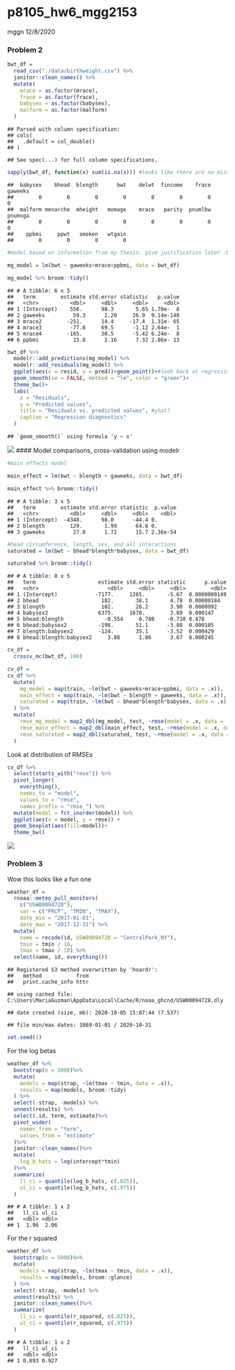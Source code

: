 p8105\_hw6\_mgg2153
================
mggn
12/8/2020

### Problem 2

``` r
bwt_df = 
  read_csv("./data/birthweight.csv") %>%
  janitor::clean_names() %>%
  mutate(
    mrace = as.factor(mrace),
    frace = as.factor(frace),
    babysex = as.factor(babysex),
    malform = as.factor(malform)
  )
```

    ## Parsed with column specification:
    ## cols(
    ##   .default = col_double()
    ## )

    ## See spec(...) for full column specifications.

``` r
sapply(bwt_df, function(x) sum(is.na(x))) #looks like there are no missing values, let's build a model
```

    ##  babysex    bhead  blength      bwt    delwt  fincome    frace  gaweeks 
    ##        0        0        0        0        0        0        0        0 
    ##  malform menarche  mheight   momage    mrace   parity  pnumlbw  pnumsga 
    ##        0        0        0        0        0        0        0        0 
    ##    ppbmi     ppwt   smoken   wtgain 
    ##        0        0        0        0

``` r
#model based on information from my thesis, give justification later :D

mg_model = lm(bwt ~ gaweeks+mrace+ppbmi, data = bwt_df)

mg_model %>% broom::tidy()
```

    ## # A tibble: 6 x 5
    ##   term        estimate std.error statistic   p.value
    ##   <chr>          <dbl>     <dbl>     <dbl>     <dbl>
    ## 1 (Intercept)    556.      98.3       5.65 1.70e-  8
    ## 2 gaweeks         59.3      2.20     26.9  9.14e-148
    ## 3 mrace2        -251.      14.4     -17.4  1.31e- 65
    ## 4 mrace3         -77.6     69.5      -1.12 2.64e-  1
    ## 5 mrace4        -165.      30.5      -5.42 6.24e-  8
    ## 6 ppbmi           15.8      2.16      7.32 2.86e- 13

``` r
bwt_df %>%
  modelr::add_predictions(mg_model) %>%
  modelr::add_residuals(mg_model) %>%
  ggplot(aes(x = resid, y = pred))+geom_point()+#look back at regression notes :D
  geom_smooth(se = FALSE, method = "lm", color = "green")+
  theme_bw()+
  labs(
    x = "Residuals",
    y = "Predicted values",
    title = "Residuals vs. predicted values", #yhat?
    caption = "Regression diagnostics"
  )
```

    ## `geom_smooth()` using formula 'y ~ x'

![](p8105_hw6_mgg2153_files/figure-gfm/my_model-1.png)<!-- --> \#\#\#\#
Model comparisons, cross-validation using modelr

``` r
#main effects model

main_effect = lm(bwt ~ blength + gaweeks, data = bwt_df)

main_effect %>% broom::tidy()
```

    ## # A tibble: 3 x 5
    ##   term        estimate std.error statistic  p.value
    ##   <chr>          <dbl>     <dbl>     <dbl>    <dbl>
    ## 1 (Intercept)  -4348.      98.0      -44.4 0.      
    ## 2 blength        129.       1.99      64.6 0.      
    ## 3 gaweeks         27.0      1.72      15.7 2.36e-54

``` r
#head circumference, length, sex, and all interactions
saturated = lm(bwt ~ bhead*blength*babysex, data = bwt_df)

saturated %>% broom::tidy()
```

    ## # A tibble: 8 x 5
    ##   term                    estimate std.error statistic      p.value
    ##   <chr>                      <dbl>     <dbl>     <dbl>        <dbl>
    ## 1 (Intercept)            -7177.     1265.       -5.67  0.0000000149
    ## 2 bhead                    182.       38.1       4.78  0.00000184  
    ## 3 blength                  102.       26.2       3.90  0.0000992   
    ## 4 babysex2                6375.     1678.        3.80  0.000147    
    ## 5 bhead:blength             -0.554     0.780    -0.710 0.478       
    ## 6 bhead:babysex2          -198.       51.1      -3.88  0.000105    
    ## 7 blength:babysex2        -124.       35.1      -3.52  0.000429    
    ## 8 bhead:blength:babysex2     3.88      1.06      3.67  0.000245

``` r
cv_df =
  crossv_mc(bwt_df, 100)

cv_df = 
cv_df %>%
  mutate(
    mg_model = map(train, ~lm(bwt ~ gaweeks+mrace+ppbmi, data = .x)),
    main_effect = map(train, ~lm(bwt ~ blength + gaweeks, data = .x)),
    saturated = map(train, ~lm(bwt ~ bhead*blength*babysex, data = .x))
  ) %>%
  mutate(
    rmse_mg_model = map2_dbl(mg_model, test, ~rmse(model = .x, data = .y)),
    rmse_main_effect = map2_dbl(main_effect, test, ~rmse(model = .x, data = .y)),
    rmse_saturated = map2_dbl(saturated, test, ~rmse(model = .x, data = .y))
  )
```

Look at distribution of RMSEs

``` r
cv_df %>% 
  select(starts_with("rmse")) %>% 
  pivot_longer(
    everything(),
    names_to = "model", 
    values_to = "rmse",
    names_prefix = "rmse_") %>% 
  mutate(model = fct_inorder(model)) %>% 
  ggplot(aes(x = model, y = rmse)) +
  geom_boxplot(aes(fill=model))+
  theme_bw()
```

![](p8105_hw6_mgg2153_files/figure-gfm/unnamed-chunk-3-1.png)<!-- -->

### Problem 3

Wow this looks like a fun one

``` r
weather_df = 
  rnoaa::meteo_pull_monitors(
    c("USW00094728"),
    var = c("PRCP", "TMIN", "TMAX"), 
    date_min = "2017-01-01",
    date_max = "2017-12-31") %>%
  mutate(
    name = recode(id, USW00094728 = "CentralPark_NY"),
    tmin = tmin / 10,
    tmax = tmax / 10) %>%
  select(name, id, everything())
```

    ## Registered S3 method overwritten by 'hoardr':
    ##   method           from
    ##   print.cache_info httr

    ## using cached file: C:\Users\MariaGuzman\AppData\Local\Cache/R/noaa_ghcnd/USW00094728.dly

    ## date created (size, mb): 2020-10-05 15:07:44 (7.537)

    ## file min/max dates: 1869-01-01 / 2020-10-31

``` r
set.seed(1)
```

For the log betas

``` r
weather_df %>%
  bootstrap(n = 5000)%>%
  mutate(
    models = map(strap, ~lm(tmax ~ tmin, data = .x)),
    results = map(models, broom::tidy)
  ) %>%
  select(-strap, -models) %>%
  unnest(results) %>%
  select(.id, term, estimate)%>%
  pivot_wider(
    names_from = "term",
    values_from = "estimate"
  )%>%
  janitor::clean_names()%>%
  mutate(
    log_b_hats = log(intercept*tmin)
  )%>%
  summarize(
    ll_ci = quantile(log_b_hats, c(.025)),
    ul_ci = quantile(log_b_hats, c(.975))
  )
```

    ## # A tibble: 1 x 2
    ##   ll_ci ul_ci
    ##   <dbl> <dbl>
    ## 1  1.96  2.06

For the r squared

``` r
weather_df %>%
  bootstrap(n = 5000)%>%
  mutate(
    models = map(strap, ~lm(tmax ~ tmin, data = .x)),
    results = map(models, broom::glance)
  ) %>%
  select(-strap, -models) %>%
  unnest(results) %>%
  janitor::clean_names()%>%
  summarize(
    ll_ci = quantile(r_squared, c(.025)),
    ul_ci = quantile(r_squared, c(.975))
  )
```

    ## # A tibble: 1 x 2
    ##   ll_ci ul_ci
    ##   <dbl> <dbl>
    ## 1 0.893 0.927
